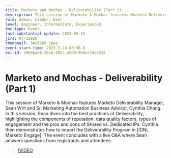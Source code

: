 ```yaml
---
title: Marketo and Mochas - Deliverability (Part 1)
description: This session of Marketo & Mochas features Marketo Deliverability Manager, Sean Wirt and Sr. Marketing Automation Business Advisor, Cynthia Chang. In this session, Sean dives into the best practices of Deliverability, highlighting the components of reputation, data quality factors, types of engagement and the pros and cons of Shared vs. Dedicated IPs. Cynthia then demonstrates how to import the Deliverability Program in [!DNL Marketo Engage]. The event concludes with a live Q&A where Sean answers questions from registrants and attendees.
role: Admin, Leader, User
level: Beginner, Intermediate, Experienced
doc-type: Event
last-substantial-update: 2023-03-16
jira: KT-12926
thumbnail: 3416666.jpeg
event-start-time: 2023-3-24 08:30-8
exl-id: b9b0bae8-384d-402c-a9d9-9bdcc74ad433
---
```

# Marketo and Mochas - Deliverability (Part 1)

This session of Marketo & Mochas features Marketo Deliverability Manager, Sean Wirt and Sr. Marketing Automation Business Advisor, Cynthia Chang. In this session, Sean dives into the best practices of Deliverability, highlighting the components of reputation, data quality factors, types of engagement and the pros and cons of Shared vs. Dedicated IPs. Cynthia then demonstrates how to import the Deliverability Program in [!DNL Marketo Engage]. The event concludes with a live Q&A where Sean answers questions from registrants and attendees.

>[!VIDEO](https://video.tv.adobe.com/v/3416666/?quality=12&learn=on)
